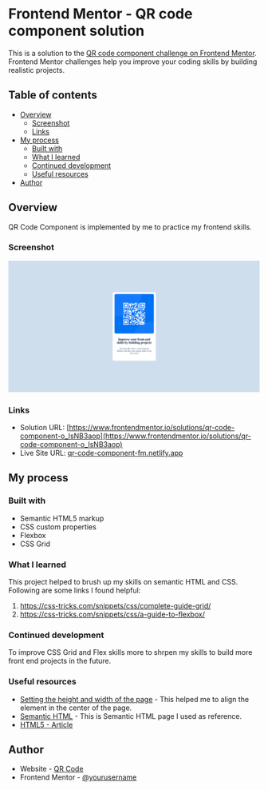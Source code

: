 # Frontend Mentor - QR code component solution

This is a solution to the [QR code component challenge on Frontend Mentor](https://www.frontendmentor.io/challenges/qr-code-component-iux_sIO_H). Frontend Mentor challenges help you improve your coding skills by building realistic projects.

## Table of contents

- [Overview](#overview)
  - [Screenshot](#screenshot)
  - [Links](#links)
- [My process](#my-process)
  - [Built with](#built-with)
  - [What I learned](#what-i-learned)
  - [Continued development](#continued-development)
  - [Useful resources](#useful-resources)
- [Author](#author)

## Overview

QR Code Component is implemented by me to practice my frontend skills.

### Screenshot

![QR-Code](./images/Screenshot.png)

### Links

- Solution URL: [https://www.frontendmentor.io/solutions/qr-code-component-o_IsNB3aop](https://www.frontendmentor.io/solutions/qr-code-component-o_IsNB3aop)
- Live Site URL: [qr-code-component-fm.netlify.app](https://qr-code-component-fm.netlify.app)

## My process

### Built with

- Semantic HTML5 markup
- CSS custom properties
- Flexbox
- CSS Grid

### What I learned

This project helped to brush up my skills on semantic HTML and CSS. Following are some links I found helpful:

1. https://css-tricks.com/snippets/css/complete-guide-grid/
2. https://css-tricks.com/snippets/css/a-guide-to-flexbox/

### Continued development

To improve CSS Grid and Flex skills more to shrpen my skills to build more front end projects in the future.

### Useful resources

- [Setting the height and width of the page](https://greggod.medium.com/css-do-not-put-height-100-on-the-body-html-e36bda3551b3) - This helped me to align the element in the center of the page.
- [Semantic HTML](https://developer.mozilla.org/en-US/docs/Glossary/Semantics#semantics_in_html) - This is Semantic HTML page I used as reference.
- [HTML5 - Article](http://html5doctor.com/the-article-element/)

## Author

- Website - [QR Code](https://qr-code-component-fm.netlify.app)
- Frontend Mentor - [@yourusername](https://www.frontendmentor.io/profile/niv16)

